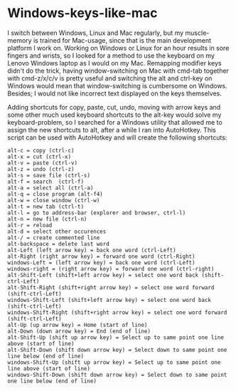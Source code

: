 # Windows-keys-like-mac

I switch between Windows, Linux and Mac regularly, but my muscle-memory is trained for Mac-usage, since that is the main development platform I work on.
Working on Windows or Linux for an hour results in sore fingers and wrists, so I looked for a method to use the keyboard on my Lenovo Windows laptop as I would on my Mac.
Remapping modifier keys didn't do the trick, having window-switching on Mac with cmd-tab together with cmd-z/x/c/v is pretty useful and switching the alt and ctrl-key on Windows would mean that window-switching is cumbersome on Windows. Besides; I would not like incorrect text displayed on the keys themselves. 

Adding shortcuts for copy, paste, cut, undo, moving with arrow keys and some other much used keyboard shortcuts to the alt-key would solve my keyboard-problem, so I searched for a Windows utility that allowed me to assign the new shortcuts to alt, after a while I ran into AutoHotkey. 
This script can be used with AutoHotkey and will create the following shortcuts:

```
alt-c = copy (ctrl-c)
alt-x = cut (ctrl-x)
alt-v = paste (ctrl-v)
alt-z = undo (ctrl-z)
alt-s = save file (ctrl-s)
alt-f = search  (ctrl-f)
alt-a = select all (ctrl-a)
alt-q = close program (alt-f4)
alt-w = close window (ctrl-w)
alt-t = new tab (ctrl-t)
alt-l = go to address-bar (explorer and browser, ctrl-l)
alt-n = new file (ctrl-n)
alt-r = reload
alt-d = select other occurences 
alt-/ = create commented line 
alt-backspace = delete last word
alt-Left (left arrow key) = back one word (ctrl-Left)
alt-Right (right arrow key) = forward one word (ctrl-Right)
windows-Left = (left arrow key) = back one word (ctrl-Left)
windows-right = (right arrow key) = forward one word (ctrl-right)
alt-Shift-Left (shift+left arrow key) = select one word back (shift-ctrl-Left)
alt-Shift-Right (shift+right arrow key) = select one word forward (shift-ctrl-Left)
windows-Shift-Left (shift+left arrow key) = select one word back (shift-ctrl-Left)
windows-Shift-Right (shift+right arrow key) = select one word forward (shift-ctrl-Left)
alt-Up (up arrow key) = Home (start of line)
alt-Down (down arrow key) = End (end of line)
alt-Shift-Up (shift up arrow key) = Select up to same point one line above (start of line)
alt-Shift-Down (shift down arrow key) = Select down to same point one line below (end of line)
windows-Shift-Up (shift up arrow key) = Select up to same point one line above (start of line)
windows-Shift-Down (shift down arrow key) = Select down to same point one line below (end of line)
```